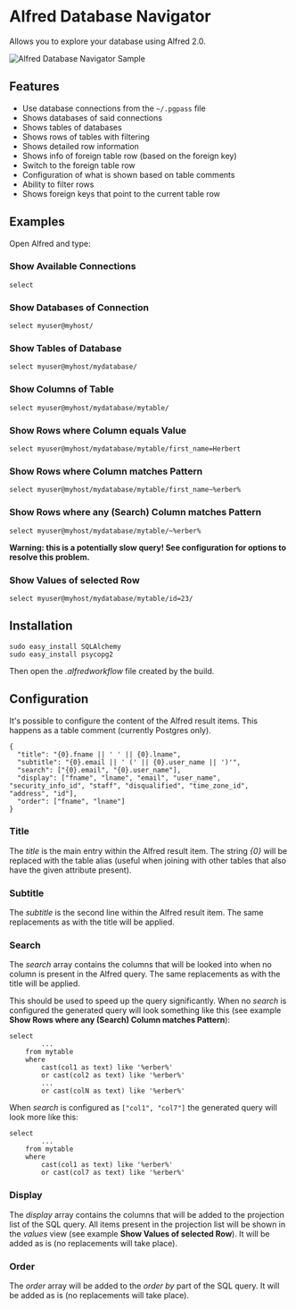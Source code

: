 # Alfred Database Navigator

Allows you to explore your database using Alfred 2.0.

![Alfred Database Navigator Sample](https://github.com/resamsel/alfred-dbnavigator/raw/master/docs/images/select.png "Alfred Database Navigator Sample")

## Features
* Use database connections from the `~/.pgpass` file
* Shows databases of said connections
* Shows tables of databases
* Shows rows of tables with filtering
* Shows detailed row information
* Shows info of foreign table row (based on the foreign key)
* Switch to the foreign table row
* Configuration of what is shown based on table comments
* Ability to filter rows
* Shows foreign keys that point to the current table row

## Examples
Open Alfred and type:

### Show Available Connections
`select`

### Show Databases of Connection
`select myuser@myhost/`

### Show Tables of Database
`select myuser@myhost/mydatabase/`

### Show Columns of Table
`select myuser@myhost/mydatabase/mytable/`

### Show Rows where Column equals Value
`select myuser@myhost/mydatabase/mytable/first_name=Herbert`

### Show Rows where Column matches Pattern
`select myuser@myhost/mydatabase/mytable/first_name~%erber%`

### Show Rows where any (Search) Column matches Pattern
`select myuser@myhost/mydatabase/mytable/~%erber%`

**Warning: this is a potentially slow query! See configuration for options to resolve this problem.**

### Show Values of selected Row
`select myuser@myhost/mydatabase/mytable/id=23/`

## Installation
```
sudo easy_install SQLAlchemy
sudo easy_install psycopg2
```
Then open the *.alfredworkflow* file created by the build.

## Configuration
It's possible to configure the content of the Alfred result items. This happens as a table comment (currently Postgres only).

```
{  "title": "{0}.fname || ' ' || {0}.lname",  "subtitle": "{0}.email || ' (' || {0}.user_name || ')'",  "search": ["{0}.email", "{0}.user_name"],  "display": ["fname", "lname", "email", "user_name", "security_info_id", "staff", "disqualified", "time_zone_id", "address", "id"],  "order": ["fname", "lname"]}
```
### Title
The *title* is the main entry within the Alfred result item. The string *{0}* will be replaced with the table alias (useful when joining with other tables that also have the given attribute present).
### Subtitle
The *subtitle* is the second line within the Alfred result item. The same replacements as with the title will be applied.
### Search
The *search* array contains the columns that will be looked into when no column is present in the Alfred query. The same replacements as with the title will be applied.

This should be used to speed up the query significantly. When no *search* is configured the generated query will look something like this (see example **Show Rows where any (Search) Column matches Pattern**):

```
select
		...
	from mytable
	where
		cast(col1 as text) like '%erber%'
		or cast(col2 as text) like '%erber%'
		...
		or cast(colN as text) like '%erber%'
```

When *search* is configured as `["col1", "col7"]` the generated query will look more like this:

```
select
		...
	from mytable
	where
		cast(col1 as text) like '%erber%'
		or cast(col7 as text) like '%erber%'
```
### Display
The *display* array contains the columns that will be added to the projection list of the SQL query. All items present in the projection list will be shown in the *values* view (see example **Show Values of selected Row**). It will be added as is (no replacements will take place).
### Order
The *order* array will be added to the *order by* part of the SQL query. It will be added as is (no replacements will take place).
